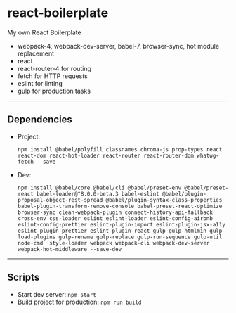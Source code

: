 # react-boilerplate

My own React Boilerplate

- webpack-4, webpack-dev-server, babel-7, browser-sync, hot module replacement
- react
- react-router-4 for routing
- fetch for HTTP requests
- eslint for linting
- gulp for production tasks

---------------

## Dependencies

- Project:

  ```npm install @babel/polyfill classnames chroma-js prop-types react react-dom react-hot-loader react-router react-router-dom whatwg-fetch --save```

- Dev:

  ```npm install @babel/core @babel/cli @babel/preset-env @babel/preset-react babel-loader@^8.0.0-beta.3 babel-eslint @babel/plugin-proposal-object-rest-spread @babel/plugin-syntax-class-properties babel-plugin-transform-remove-console babel-preset-react-optimize browser-sync clean-webpack-plugin connect-history-api-fallback cross-env css-loader eslint eslint-loader eslint-config-airbnb eslint-config-prettier eslint-plugin-import eslint-plugin-jsx-a11y eslint-plugin-prettier eslint-plugin-react gulp gulp-htmlmin gulp-load-plugins gulp-rename gulp-replace gulp-run-sequence gulp-util node-cmd  style-loader webpack webpack-cli webpack-dev-server webpack-hot-middleware --save-dev```

---------------

## Scripts

- Start dev server: `npm start`
- Build project for production: `npm run build`
